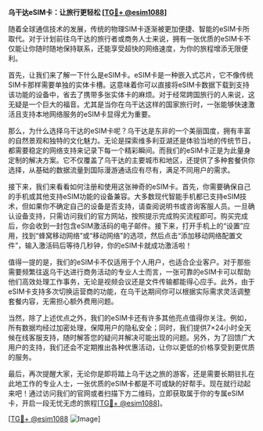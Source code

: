 **乌干达eSIM卡：让旅行更轻松 [[TG💪+ @esim1088](https://t.me/s/esim1088)]**

随着全球通信技术的发展，传统的物理SIM卡逐渐被更加便捷、智能的eSIM卡所取代。对于计划前往乌干达的旅行者或商务人士来说，拥有一张优质的eSIM卡不仅能让你随时随地保持联系，还能享受超快的网络速度，为你的旅程增添无限便利。

首先，让我们来了解一下什么是eSIM卡。eSIM卡是一种嵌入式芯片，它不像传统SIM卡那样需要单独的实体卡槽。这意味着你可以直接将eSIM卡数据下载到支持该功能的设备中，省去了携带多张实体卡的麻烦。对于经常跨国旅行的人来说，这无疑是一个巨大的福音。尤其是当你在乌干达这样的国家旅行时，一张能够快速激活且支持本地网络服务的eSIM卡显得尤为重要。

那么，为什么选择乌干达的eSIM卡呢？乌干达是东非的一个美丽国度，拥有丰富的自然景观和独特的文化魅力。无论是探索维多利亚湖还是体验当地的传统节日，都需要稳定的网络支持来记录下每一个精彩瞬间。而我们的eSIM卡正是为此量身定制的解决方案。它不仅覆盖了乌干达的主要城市和地区，还提供了多种套餐供你选择，从基础的数据流量到国际漫游通话应有尽有，满足不同用户的需求。

接下来，我们来看看如何注册和使用这张神奇的eSIM卡。首先，你需要确保自己的手机或其他支持eSIM功能的设备兼容。大多数现代智能手机都已支持eSIM技术，但如果你不确定自己的设备是否支持，请查阅说明书或咨询客服人员。一旦确认设备支持，只需访问我们的官方网站，按照提示完成购买流程即可。购买完成后，你会收到一封包含eSIM激活码的电子邮件。接下来，打开手机上的“设置”应用，找到“蜂窝移动网络”或“移动网络”的选项，然后点击“添加移动网络配置文件”，输入激活码后等待几秒钟，你的eSIM卡就成功激活啦！

值得一提的是，我们的eSIM卡不仅适用于个人用户，也适合企业客户。对于那些需要频繁往返乌干达进行商务活动的专业人士而言，一张可靠的eSIM卡可以帮助他们高效处理工作事务，无论是视频会议还是文件传输都能得心应手。此外，由于eSIM卡支持多次切换运营商的功能，在乌干达期间你可以根据实际需求灵活调整套餐内容，无需担心额外费用问题。

当然，除了上述优点之外，我们的eSIM卡还有许多其他亮点值得你关注。例如，所有数据均经过加密处理，保障用户的隐私安全；同时，我们提供7×24小时全天候在线客服支持，随时解答您的疑问并解决可能出现的问题。另外，为了回馈广大用户的支持，我们还会不定期推出各种优惠活动，让你以更低的价格享受到更优质的服务。

最后，再次提醒大家，无论你是即将踏上乌干达之旅的游客，还是需要长期驻扎在此地工作的专业人士，一张优质的eSIM卡都是不可或缺的好帮手。现在就行动起来吧！通过访问我们的官网或者扫描下方二维码，立即获取属于你的专属eSIM卡，开启一段无忧无虑的旅程[[TG💪+ @esim1088](https://t.me/s/esim1088)]。

[[TG💪+ @esim1088](https://t.me/s/esim1088) ![Image](https://i.postimg.cc/4NQfJmqS/Snipaste-2025-05-13-00-14-12.png)]